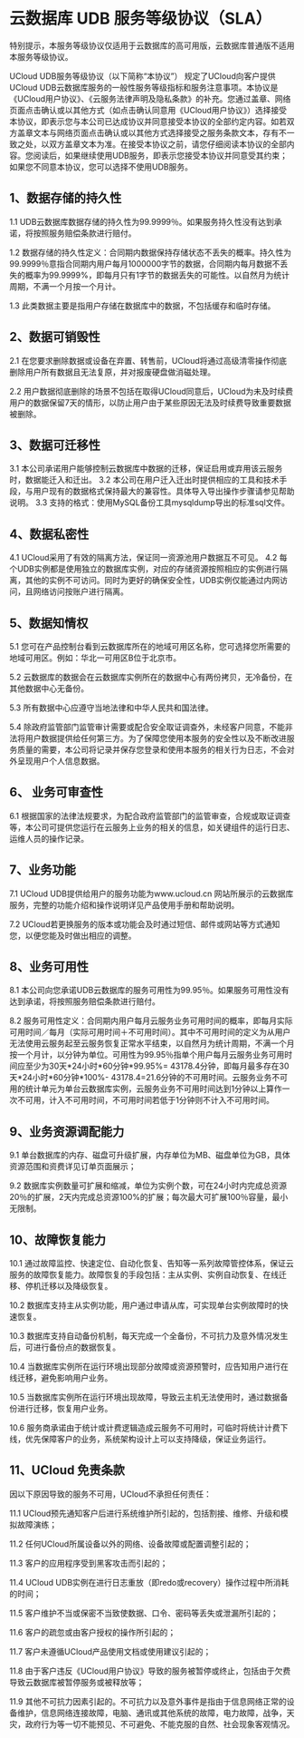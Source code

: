 

# 云数据库 UDB 服务等级协议（SLA）

特别提示，本服务等级协议仅适用于云数据库的高可用版，云数据库普通版不适用本服务等级协议。

UCloud UDB服务等级协议（以下简称“本协议”） 规定了UCloud向客户提供UCloud UDB云数据库服务的一般性服务等级指标和服务注意事项。本协议是《UCloud用户协议》、《云服务法律声明及隐私条款》的补充。您通过盖章、网络页面点击确认或以其他方式（如点击确认同意用《UCloud用户协议》）选择接受本协议，即表示您与本公司已达成协议并同意接受本协议的全部约定内容。如若双方盖章文本与网络页面点击确认或以其他方式选择接受之服务条款文本，存有不一致之处，以双方盖章文本为准。在接受本协议之前，请您仔细阅读本协议的全部内容。您阅读后，如果继续使用UDB服务，即表示您接受本协议并同意受其约束；如果您不同意本协议，您可以选择不使用UDB服务。

## 1、数据存储的持久性

1.1 UDB云数据库数据存储的持久性为99.9999％。如果服务持久性没有达到承诺，将按照服务赔偿条款进行赔付。

1.2
数据存储的持久性定义：合同期内数据保持存储状态不丢失的概率。持久性为99.9999％意指合同期内用户每月1000000字节的数据，合同期内每月数据不丢失的概率为99.9999%，即每月只有1字节的数据丢失的可能性。以自然月为统计周期，不满一个月按一个月计。

1.3 此类数据主要是指用户存储在数据库中的数据，不包括缓存和临时存储。

## 2、数据可销毁性

2.1 在您要求删除数据或设备在弃置、转售前，UCloud将通过高级清零操作彻底删除用户所有数据且无法复原，并对报废硬盘做消磁处理。

2.2
用户数据彻底删除的场景不包括在取得UCloud同意后，UCloud为未及时续费用户的数据保留7天的情形，以防止用户由于某些原因无法及时续费导致重要数据被删除。

## 3、数据可迁移性

3.1 本公司承诺用户能够控制云数据库中数据的迁移，保证启用或弃用该云服务时，数据能迁入和迁出。 3.2
本公司在用户迁入迁出时提供相应的工具和技术手段，与用户现有的数据格式保持最大的兼容性。具体导入导出操作步骤请参见帮助说明。
3.3 支持的格式：使用MySQL备份工具mysqldump导出的标准sql文件。

## 4、数据私密性

4.1 UCloud采用了有效的隔离方法，保证同一资源池用户数据互不可见。 4.2
每个UDB实例都是使用独立的数据库实例，对应的存储资源按照相应的实例进行隔离，其他的实例不可访问。同时为更好的确保安全性，UDB实例仅能通过内网访问，且网络访问按账户进行隔离。

## 5、数据知情权

5.1 您可在产品控制台看到云数据库所在的地域可用区名称，您可选择您所需要的地域可用区。例如：华北一可用区B位于北京市。

5.2 云数据库的数据会在云数据库实例所在的数据中心有两份拷贝，无冷备份，在其他数据中心无备份。

5.3 所有数据中心应遵守当地法律和中华人民共和国法律。

5.4
除政府监管部门监管审计需要或配合安全取证调查外，未经客户同意，不能非法将用户数据提供给任何第三方。为了保障您使用本服务的安全性以及不断改进服务质量的需要，本公司将记录并保存您登录和使用本服务的相关行为日志，不会对外呈现用户个人信息数据。

## 6、 业务可审查性

6.1
根据国家的法律法规要求，为配合政府监管部门的监管审查，合规或取证调查等，本公司可提供您运行在云服务上业务的相关的信息，如关键组件的运行日志、运维人员的操作记录。

## 7、业务功能

7.1 UCloud
UDB提供给用户的服务功能为www.ucloud.cn 网站所展示的云数据库服务，完整的功能介绍和操作说明详见产品使用手册和帮助说明。

7.2 UCloud若更换服务的版本或功能会及时通过短信、邮件或网站等方式通知您，以便您能及时做出相应的调整。

## 8、业务可用性

8.1 本公司向您承诺UDB云数据库的服务可用性为99.95％。如果服务可用性没有达到承诺，将按照服务赔偿条款进行赔付。

8.2
服务可用性定义：合同期内用户每月云服务业务可用时间的概率，即每月实际可用时间／每月（实际可用时间＋不可用时间）。其中不可用时间的定义为从用户无法使用云服务起至云服务恢复正常水平结束，以自然月为统计周期，不满一个月按一个月计，以分钟为单位。可用性为99.95％指单个用户每月云服务业务可用时间应至少为30天\*24小时\*60分钟\*99.95%=
43178.4分钟，即每月最多存在30天\*24小时\*60分钟\*100%-
43178.4=21.6分钟的不可用时间。云服务业务不可用的统计单元为单台云数据库实例，云服务业务不可用时间达到1分钟以上算作一次不可用，计入不可用时间，不可用时间若低于1分钟则不计入不可用时间。

## 9、业务资源调配能力

9.1 单台数据库的内存、磁盘可升级扩展，内存单位为MB、磁盘单位为GB，具体资源范围和资费详见订单页面展示；

9.2
数据库实例数量可扩展和缩减，单位为实例个数，可在24小时内完成总资源20％的扩展，2天内完成总资源100%的扩展；每次最大可扩展100％容量，最小无限制。

## 10、故障恢复能力

10.1
通过故障监控、快速定位、自动化恢复、告知等一系列故障管控体系，保证云服务的故障恢复能力。故障恢复的手段包括：主从实例、实例自动恢复、在线迁移、停机迁移以及降级恢复。

10.2 数据库支持主从实例功能，用户通过申请从库，可实现单台实例故障时的快速恢复。

10.3 数据库支持自动备份机制，每天完成一个全备份，不可抗力及意外情况发生后，可进行备份点的数据恢复。

10.4 当数据库实例所在运行环境出现部分故障或资源预警时，应告知用户进行在线迁移，避免影响用户业务。

10.5 当数据库实例所在运行环境出现故障，导致云主机无法使用时，通过数据备份进行迁移，恢复用户业务。

10.6 服务商承诺由于统计或计费逻辑造成云服务不可用时，可临时将统计计费下线，优先保障客户的业务，系统架构设计上可以支持降级，保证业务运行。

## 11、UCloud 免责条款

因以下原因导致的服务不可用，UCloud不承担任何责任：

11.1 UCloud预先通知客户后进行系统维护所引起的，包括割接、维修、升级和模拟故障演练；

11.2 任何UCloud所属设备以外的网络、设备故障或配置调整引起的；

11.3 客户的应用程序受到黑客攻击而引起的；

11.4 UCloud UDB实例在进行日志重放（即redo或recovery）操作过程中所消耗的时间；

11.5 客户维护不当或保密不当致使数据、口令、密码等丢失或泄漏所引起的；

11.6 客户的疏忽或由客户授权的操作所引起的；

11.7 客户未遵循UCloud产品使用文档或使用建议引起的；

11.8 由于客户违反《UCloud用户协议》导致的服务被暂停或终止，包括由于欠费导致云数据库被暂停服务或被释放等；

11.9
其他不可抗力因素引起的。不可抗力以及意外事件是指由于信息网络正常的设备维护，信息网络连接故障，电脑、通讯或其他系统的故障，电力故障，战争，天灾，政府行为等一切不能预见、不可避免、不能克服的自然、社会现象客观情况。
